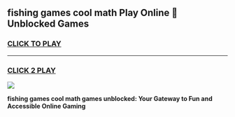 
## fishing games cool math Play Online 👋 Unblocked Games
<h3>
<a href="https://news.freeplayer.one?title=fishing_games_cool_math&ref=17CMG">CLICK TO PLAY</a></h3>
<hr>

<h3>
<a href="https://news.freeplayer.one?title=fishing_games_cool_math&ref=17CMG">CLICK 2 PLAY</a>
  
</h3>

<a href="https://news.freeplayer.one?title=fishing_games_cool_math&ref=17CMG/"><img src="https://clearcache.store/games.png"></a>


**fishing games cool math games unblocked: Your Gateway to Fun and Accessible Online Gaming**

